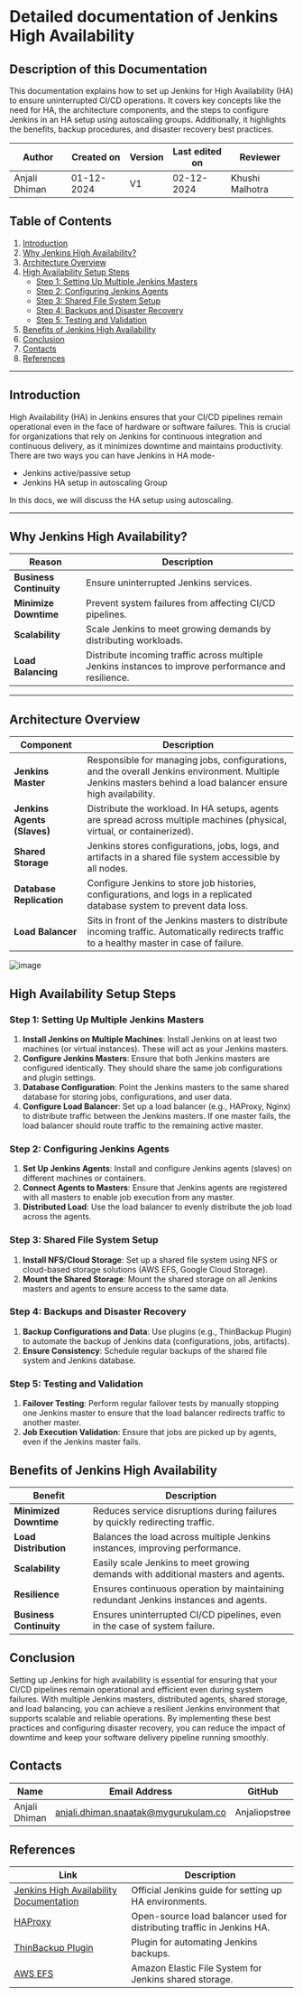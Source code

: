 # Detailed documentation of Jenkins High Availability 
## Description of this Documentation
This documentation explains how to set up Jenkins for High Availability (HA) to ensure uninterrupted CI/CD operations. It covers key concepts like the need for HA, the architecture components, and the steps to configure Jenkins in an HA setup using autoscaling groups. Additionally, it highlights the benefits, backup procedures, and disaster recovery best practices.



| **Author**          | **Created on** | **Version** | **Last edited on** | **Reviewer** |
|---------------------|----------------|-------------|--------------------|--------------|
| Anjali Dhiman           | 01-12-2024     | V1          | 02-12-2024         | Khushi Malhotra|


## Table of Contents

1. [Introduction](#introduction)
2. [Why Jenkins High Availability?](#why-jenkins-high-availability)
3. [Architecture Overview](#architecture-overview)
4. [High Availability Setup Steps](#high-availability-setup-steps)
    - [Step 1: Setting Up Multiple Jenkins Masters](#step-1-setting-up-multiple-jenkins-masters)
    - [Step 2: Configuring Jenkins Agents](#step-2-configuring-jenkins-agents)
    - [Step 3: Shared File System Setup](#step-3-shared-file-system-setup)
    - [Step 4: Backups and Disaster Recovery](#step-4-backups-and-disaster-recovery)
    - [Step 5: Testing and Validation](#step-5-testing-and-validation)
5. [Benefits of Jenkins High Availability](#benefits-of-jenkins-high-availability)
6. [Conclusion](#conclusion)
7. [Contacts](#contacts)
8. [References](#references)

---

## Introduction

High Availability (HA) in Jenkins ensures that your CI/CD pipelines remain operational even in the face of hardware or software failures. This is crucial for organizations that rely on Jenkins for continuous integration and continuous delivery, as it minimizes downtime and maintains productivity.
There are two ways you can have Jenkins in HA mode-

- Jenkins active/passive setup
- Jenkins HA setup in autoscaling Group

In this docs, we will discuss the HA setup using autoscaling. 

---
## Why Jenkins High Availability?

| **Reason**               | **Description**                                                                                 |
|--------------------------|-------------------------------------------------------------------------------------------------|
| **Business Continuity**   | Ensure uninterrupted Jenkins services.                                                          |
| **Minimize Downtime**     | Prevent system failures from affecting CI/CD pipelines.                                         |
| **Scalability**           | Scale Jenkins to meet growing demands by distributing workloads.                                |
| **Load Balancing**        | Distribute incoming traffic across multiple Jenkins instances to improve performance and resilience. |

---

## Architecture Overview

| **Component**            | **Description**                                                                                 |
|--------------------------|-------------------------------------------------------------------------------------------------|
| **Jenkins Master**        | Responsible for managing jobs, configurations, and the overall Jenkins environment. Multiple Jenkins masters behind a load balancer ensure high availability. |
| **Jenkins Agents (Slaves)** | Distribute the workload. In HA setups, agents are spread across multiple machines (physical, virtual, or containerized). |
| **Shared Storage**        | Jenkins stores configurations, jobs, logs, and artifacts in a shared file system accessible by all nodes. |
| **Database Replication**  | Configure Jenkins to store job histories, configurations, and logs in a replicated database system to prevent data loss. |
| **Load Balancer**         | Sits in front of the Jenkins masters to distribute incoming traffic. Automatically redirects traffic to a healthy master in case of failure. |


![image](https://github.com/user-attachments/assets/d167095b-66f5-4f08-9cc1-23c48e50b410)


## High Availability Setup Steps

### Step 1: Setting Up Multiple Jenkins Masters

1. **Install Jenkins on Multiple Machines**: Install Jenkins on at least two machines (or virtual instances). These will act as your Jenkins masters.
2. **Configure Jenkins Masters**: Ensure that both Jenkins masters are configured identically. They should share the same job configurations and plugin settings.
3. **Database Configuration**: Point the Jenkins masters to the same shared database for storing jobs, configurations, and user data.
4. **Configure Load Balancer**: Set up a load balancer (e.g., HAProxy, Nginx) to distribute traffic between the Jenkins masters. If one master fails, the load balancer should route traffic to the remaining active master.

### Step 2: Configuring Jenkins Agents

1. **Set Up Jenkins Agents**: Install and configure Jenkins agents (slaves) on different machines or containers.
2. **Connect Agents to Masters**: Ensure that Jenkins agents are registered with all masters to enable job execution from any master.
3. **Distributed Load**: Use the load balancer to evenly distribute the job load across the agents.

### Step 3: Shared File System Setup

1. **Install NFS/Cloud Storage**: Set up a shared file system using NFS or cloud-based storage solutions (AWS EFS, Google Cloud Storage).
2. **Mount the Shared Storage**: Mount the shared storage on all Jenkins masters and agents to ensure access to the same data.

### Step 4: Backups and Disaster Recovery

1. **Backup Configurations and Data**: Use plugins (e.g., ThinBackup Plugin) to automate the backup of Jenkins data (configurations, jobs, artifacts).
2. **Ensure Consistency**: Schedule regular backups of the shared file system and Jenkins database.

### Step 5: Testing and Validation

1. **Failover Testing**: Perform regular failover tests by manually stopping one Jenkins master to ensure that the load balancer redirects traffic to another master.
2. **Job Execution Validation**: Ensure that jobs are picked up by agents, even if the Jenkins master fails.

## Benefits of Jenkins High Availability

| **Benefit**                    | **Description**                                                         |
|---------------------------------|-------------------------------------------------------------------------|
| **Minimized Downtime**          | Reduces service disruptions during failures by quickly redirecting traffic. |
| **Load Distribution**           | Balances the load across multiple Jenkins instances, improving performance. |
| **Scalability**                 | Easily scale Jenkins to meet growing demands with additional masters and agents. |
| **Resilience**                  | Ensures continuous operation by maintaining redundant Jenkins instances and agents. |
| **Business Continuity**         | Ensures uninterrupted CI/CD pipelines, even in the case of system failure. |

## Conclusion

Setting up Jenkins for high availability is essential for ensuring that your CI/CD pipelines remain operational and efficient even during system failures. With multiple Jenkins masters, distributed agents, shared storage, and load balancing, you can achieve a resilient Jenkins environment that supports scalable and reliable operations. By implementing these best practices and configuring disaster recovery, you can reduce the impact of downtime and keep your software delivery pipeline running smoothly.

## Contacts

| **Name**       | **Email Address**      | **GitHub**         | **URL**                         |
|----------------|------------------------|--------------------|---------------------------------|
| Anjali Dhiman | anjali.dhiman.snaatak@mygurukulam.co |  Anjaliopstree  |  https://github.com/Anjaliopstree  |


## References

| **Link**                                          | **Description**                                                         |
|---------------------------------------------------|-------------------------------------------------------------------------|
| [Jenkins High Availability Documentation](https://www.jenkins.io/doc/book/high-availability/) | Official Jenkins guide for setting up HA environments.                  |
| [HAProxy](https://www.haproxy.org/)                | Open-source load balancer used for distributing traffic in Jenkins HA.  |
| [ThinBackup Plugin](https://plugins.jenkins.io/thinbackup/) | Plugin for automating Jenkins backups.                                 |
| [AWS EFS](https://aws.amazon.com/efs/)             | Amazon Elastic File System for Jenkins shared storage.                  |

